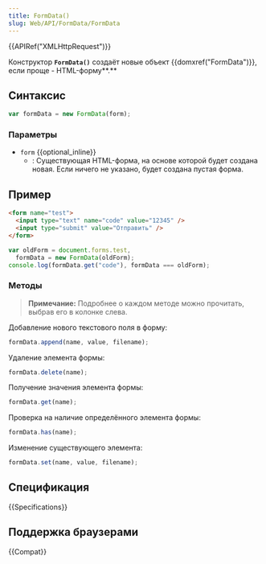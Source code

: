```yaml
---
title: FormData()
slug: Web/API/FormData/FormData
---
```


{{APIRef("XMLHttpRequest")}}

Конструктор **`FormData()`** создаёт новые объект {{domxref("FormData")}}, если проще - HTML-форму**.**

## Синтаксис

```js
var formData = new FormData(form);
```

### Параметры

- `form` {{optional_inline}}
  - : Существующая HTML-форма, на основе которой будет создана новая. Если ничего не указано, будет создана пустая форма.

## Пример

```html
<form name="test">
  <input type="text" name="code" value="12345" />
  <input type="submit" value="Отправить" />
</form>
```

```js
var oldForm = document.forms.test,
  formData = new FormData(oldForm);
console.log(formData.get("code"), formData === oldForm);
```

### Методы

> **Примечание:** Подробнее о каждом методе можно прочитать, выбрав его в колонке слева.

Добавление нового текстового поля в форму:

```js
formData.append(name, value, filename);
```

Удаление элемента формы:

```js
formData.delete(name);
```

Получение значения элемента формы:

```js
formData.get(name);
```

Проверка на наличие определённого элемента формы:

```js
formData.has(name);
```

Изменение существующего элемента:

```js
formData.set(name, value, filename);
```

## Спецификация

{{Specifications}}

## Поддержка браузерами

{{Compat}}
